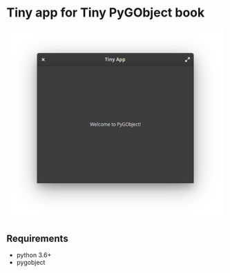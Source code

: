 # Tiny app for Tiny PyGObject book

<div align="center">
  <img class="center" src="screenshot.png" />
</div>

## Requirements

- python 3.6+
- pygobject
